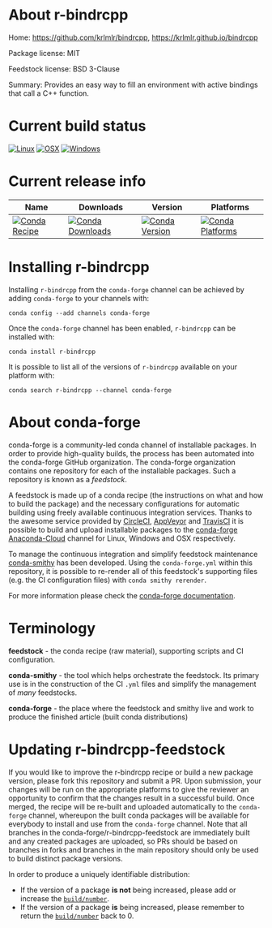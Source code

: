 About r-bindrcpp
================

Home: https://github.com/krlmlr/bindrcpp, https://krlmlr.github.io/bindrcpp

Package license: MIT

Feedstock license: BSD 3-Clause

Summary: Provides an easy way to fill an environment with active bindings that call a C++ function.



Current build status
====================

[![Linux](https://img.shields.io/circleci/project/github/conda-forge/r-bindrcpp-feedstock/master.svg?label=Linux)](https://circleci.com/gh/conda-forge/r-bindrcpp-feedstock)
[![OSX](https://img.shields.io/travis/conda-forge/r-bindrcpp-feedstock/master.svg?label=macOS)](https://travis-ci.org/conda-forge/r-bindrcpp-feedstock)
[![Windows](https://img.shields.io/appveyor/ci/conda-forge/r-bindrcpp-feedstock/master.svg?label=Windows)](https://ci.appveyor.com/project/conda-forge/r-bindrcpp-feedstock/branch/master)

Current release info
====================

| Name | Downloads | Version | Platforms |
| --- | --- | --- | --- |
| [![Conda Recipe](https://img.shields.io/badge/recipe-r--bindrcpp-green.svg)](https://anaconda.org/conda-forge/r-bindrcpp) | [![Conda Downloads](https://img.shields.io/conda/dn/conda-forge/r-bindrcpp.svg)](https://anaconda.org/conda-forge/r-bindrcpp) | [![Conda Version](https://img.shields.io/conda/vn/conda-forge/r-bindrcpp.svg)](https://anaconda.org/conda-forge/r-bindrcpp) | [![Conda Platforms](https://img.shields.io/conda/pn/conda-forge/r-bindrcpp.svg)](https://anaconda.org/conda-forge/r-bindrcpp) |

Installing r-bindrcpp
=====================

Installing `r-bindrcpp` from the `conda-forge` channel can be achieved by adding `conda-forge` to your channels with:

```
conda config --add channels conda-forge
```

Once the `conda-forge` channel has been enabled, `r-bindrcpp` can be installed with:

```
conda install r-bindrcpp
```

It is possible to list all of the versions of `r-bindrcpp` available on your platform with:

```
conda search r-bindrcpp --channel conda-forge
```


About conda-forge
=================

conda-forge is a community-led conda channel of installable packages.
In order to provide high-quality builds, the process has been automated into the
conda-forge GitHub organization. The conda-forge organization contains one repository
for each of the installable packages. Such a repository is known as a *feedstock*.

A feedstock is made up of a conda recipe (the instructions on what and how to build
the package) and the necessary configurations for automatic building using freely
available continuous integration services. Thanks to the awesome service provided by
[CircleCI](https://circleci.com/), [AppVeyor](https://www.appveyor.com/)
and [TravisCI](https://travis-ci.org/) it is possible to build and upload installable
packages to the [conda-forge](https://anaconda.org/conda-forge)
[Anaconda-Cloud](https://anaconda.org/) channel for Linux, Windows and OSX respectively.

To manage the continuous integration and simplify feedstock maintenance
[conda-smithy](https://github.com/conda-forge/conda-smithy) has been developed.
Using the ``conda-forge.yml`` within this repository, it is possible to re-render all of
this feedstock's supporting files (e.g. the CI configuration files) with ``conda smithy rerender``.

For more information please check the [conda-forge documentation](https://conda-forge.org/docs/).

Terminology
===========

**feedstock** - the conda recipe (raw material), supporting scripts and CI configuration.

**conda-smithy** - the tool which helps orchestrate the feedstock.
                   Its primary use is in the construction of the CI ``.yml`` files
                   and simplify the management of *many* feedstocks.

**conda-forge** - the place where the feedstock and smithy live and work to
                  produce the finished article (built conda distributions)


Updating r-bindrcpp-feedstock
=============================

If you would like to improve the r-bindrcpp recipe or build a new
package version, please fork this repository and submit a PR. Upon submission,
your changes will be run on the appropriate platforms to give the reviewer an
opportunity to confirm that the changes result in a successful build. Once
merged, the recipe will be re-built and uploaded automatically to the
`conda-forge` channel, whereupon the built conda packages will be available for
everybody to install and use from the `conda-forge` channel.
Note that all branches in the conda-forge/r-bindrcpp-feedstock are
immediately built and any created packages are uploaded, so PRs should be based
on branches in forks and branches in the main repository should only be used to
build distinct package versions.

In order to produce a uniquely identifiable distribution:
 * If the version of a package **is not** being increased, please add or increase
   the [``build/number``](https://conda.io/docs/user-guide/tasks/build-packages/define-metadata.html#build-number-and-string).
 * If the version of a package **is** being increased, please remember to return
   the [``build/number``](https://conda.io/docs/user-guide/tasks/build-packages/define-metadata.html#build-number-and-string)
   back to 0.
